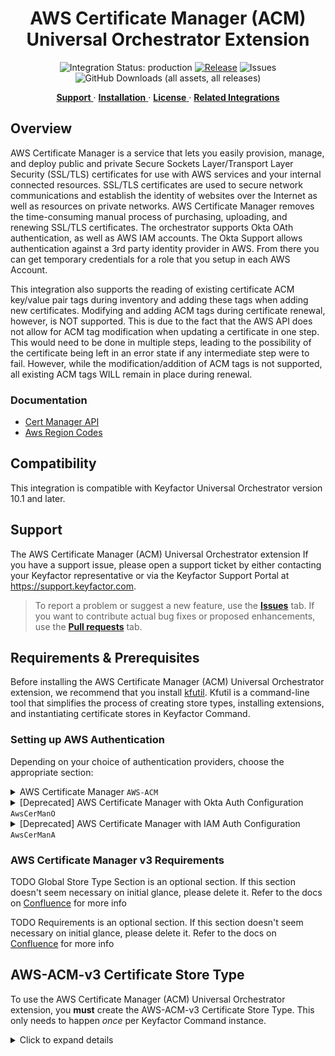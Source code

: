 <h1 align="center" style="border-bottom: none">
    AWS Certificate Manager (ACM) Universal Orchestrator Extension
</h1>

<p align="center">
  <!-- Badges -->
<img src="https://img.shields.io/badge/integration_status-production-3D1973?style=flat-square" alt="Integration Status: production" />
<a href="https://github.com/Keyfactor/aws-orchestrator/releases"><img src="https://img.shields.io/github/v/release/Keyfactor/aws-orchestrator?style=flat-square" alt="Release" /></a>
<img src="https://img.shields.io/github/issues/Keyfactor/aws-orchestrator?style=flat-square" alt="Issues" />
<img src="https://img.shields.io/github/downloads/Keyfactor/aws-orchestrator/total?style=flat-square&label=downloads&color=28B905" alt="GitHub Downloads (all assets, all releases)" />
</p>

<p align="center">
  <!-- TOC -->
  <a href="#support">
    <b>Support</b>
  </a>
  ·
  <a href="#installation">
    <b>Installation</b>
  </a>
  ·
  <a href="#license">
    <b>License</b>
  </a>
  ·
  <a href="https://github.com/orgs/Keyfactor/repositories?q=orchestrator">
    <b>Related Integrations</b>
  </a>
</p>

## Overview

AWS Certificate Manager is a service that lets you easily provision, manage, and deploy public and private Secure Sockets Layer/Transport Layer Security (SSL/TLS) certificates for use with AWS services and your internal connected resources. SSL/TLS certificates are used to secure network communications and establish the identity of websites over the Internet as well as resources on private networks. AWS Certificate Manager removes the time-consuming manual process of purchasing, uploading, and renewing SSL/TLS certificates.  The orchestrator supports Okta OAth authentication, as well as AWS IAM accounts. The Okta Support allows authentication against a 3rd party identity provider in AWS.  From there you can get temporary credentials for a role that you setup in each AWS Account.

This integration also supports the reading of existing certificate ACM key/value pair tags during inventory and adding these tags when adding new certificates.  Modifying and adding ACM tags during certificate renewal, however, is NOT supported.  This is due to the fact that the AWS API does not allow for ACM tag modification when updating a certificate in one step.  This would need to be done in multiple steps, leading to the possibility of the certificate being left in an error state if any intermediate step were to fail.  However, while the modification/addition of ACM tags is not supported, all existing ACM tags WILL remain in place during renewal.
 
### Documentation

- [Cert Manager API](https://docs.aws.amazon.com/acm/latest/userguide/sdk.html)
- [Aws Region Codes](https://docs.aws.amazon.com/AmazonRDS/latest/UserGuide/Concepts.RegionsAndAvailabilityZones.html)



## Compatibility

This integration is compatible with Keyfactor Universal Orchestrator version 10.1 and later.

## Support
The AWS Certificate Manager (ACM) Universal Orchestrator extension If you have a support issue, please open a support ticket by either contacting your Keyfactor representative or via the Keyfactor Support Portal at https://support.keyfactor.com.

> To report a problem or suggest a new feature, use the **[Issues](../../issues)** tab. If you want to contribute actual bug fixes or proposed enhancements, use the **[Pull requests](../../pulls)** tab.

## Requirements & Prerequisites

Before installing the AWS Certificate Manager (ACM) Universal Orchestrator extension, we recommend that you install [kfutil](https://github.com/Keyfactor/kfutil). Kfutil is a command-line tool that simplifies the process of creating store types, installing extensions, and instantiating certificate stores in Keyfactor Command.


### Setting up AWS Authentication

Depending on your choice of authentication providers, choose the appropriate section:
<details>
<summary>AWS Certificate Manager <code>AWS-ACM</code></summary>

### AWS Setup
Options for authenticating:
1. Okta or other OAuth configuration (refer to `AwsCerManO` below)
2. IAM User Auth configuration (refer to `AwsCerManA` below)
3. EC2 Role Auth or other default method supported by the [AWS SDK](https://docs.aws.amazon.com/sdk-for-net/v3/developer-guide/creds-assign.html)

As one option for #3, to set up Role Auth for an EC2 instance, follow the steps below. Note, this applies specifically __when the orchestrator is running `ACM-AWS` inside of an EC2 instance__. When the option to assume an EC2 role is selected, the Account ID and Role will be assumed using the default credentials supplied in the EC2 instance via the AWS SDK.
1. Assign or note the existing IAM Role assigned to the EC2 instance running
2. Make sure that role has access to ACM
3. When configuring the `AWS-ACM` store, do not select either IAM or OAuth methods in the store's settings. This will make it use the AWS SDK to lookup EC2 credentials.

</details>

<details>
<summary>[Deprecated] AWS Certificate Manager with Okta Auth Configuration <code>AwsCerManO</code></summary>

### AWS Setup
1. A 3rd party [identity provider](https://docs.aws.amazon.com/IAM/latest/UserGuide/id_roles_providers_create_oidc.html) similar to [this](docsource/images/AWSIdentityProvider.gif) needs to be setup in AWS for each account.
2. An Aws [Role](https://docs.aws.amazon.com/IAM/latest/UserGuide/id_roles_create_for-user.html) similar to [this](docsource/images/AWSRole1.gif) needs Added for each AWS account.
3. Ensure the [trust relationship](https://docs.aws.amazon.com/directoryservice/latest/admin-guide/edit_trust.html) is setup for that role.  Should  look like [this](docsource/images/AWSRole2.gif).

### OKTA Setup
1. Ensure your Authorization Server Is Setup in OKTA.  Here is a [sample](docsource/images/OktaSampleAuthorizationServer.gif).
2. Ensure the appropriate scopes are setup in Okta.  Here is a [sample](docsource/images/OktaSampleAuthorizationServer-scopes.gif).
3. Setup an Okta App with similar settings to [this](docsource/images/OktaApp1.gif) and [this](docsource/images/OktaApp2.gif).

</details>

<details>
<summary>[Deprecated] AWS Certificate Manager with IAM Auth Configuration <code>AwsCerManA</code></summary>

### AWS Setup
1. An Aws [Role](https://docs.aws.amazon.com/IAM/latest/UserGuide/id_roles_create_for-user.html) Needs Added for the permissions you want to grant, see [sample](docsource/images/AWSRole1.gif).
2. A [Trust Relationship](https://docs.aws.amazon.com/directoryservice/latest/admin-guide/edit_trust.html) is setup for that role.  Should look like something like [this](docsource/images/AssumeRoleTrust.gif).
3. AWS does not support programmatic access for AWS SSO accounts. The account used here must be a [standard AWS IAM User](docsource/images/UserAccount.gif) with an Access Key credential type.

</details>

### AWS Certificate Manager v3 Requirements
TODO Global Store Type Section is an optional section. If this section doesn't seem necessary on initial glance, please delete it. Refer to the docs on [Confluence](https://keyfactor.atlassian.net/wiki/x/SAAyHg) for more info


TODO Requirements is an optional section. If this section doesn't seem necessary on initial glance, please delete it. Refer to the docs on [Confluence](https://keyfactor.atlassian.net/wiki/x/SAAyHg) for more info





## AWS-ACM-v3 Certificate Store Type

To use the AWS Certificate Manager (ACM) Universal Orchestrator extension, you **must** create the AWS-ACM-v3 Certificate Store Type. This only needs to happen _once_ per Keyfactor Command instance.



<details><summary>Click to expand details</summary>

TODO Overview is a required section
TODO Global Store Type Section is an optional section. If this section doesn't seem necessary on initial glance, please delete it. Refer to the docs on [Confluence](https://keyfactor.atlassian.net/wiki/x/SAAyHg) for more info



#### Supported Operations

| Operation    | Is Supported                                                                                                           |
|--------------|------------------------------------------------------------------------------------------------------------------------|
| Add          | ✅ Checked        |
| Remove       | ✅ Checked     |
| Discovery    | 🔲 Unchecked  |
| Reenrollment | 🔲 Unchecked |
| Create       | 🔲 Unchecked     |

#### Store Type Creation

##### Using kfutil:
`kfutil` is a custom CLI for the Keyfactor Command API and can be used to created certificate store types.
For more information on [kfutil](https://github.com/Keyfactor/kfutil) check out the [docs](https://github.com/Keyfactor/kfutil?tab=readme-ov-file#quickstart)
   <details><summary>Click to expand AWS-ACM-v3 kfutil details</summary>

   ##### Using online definition from GitHub:
   This will reach out to GitHub and pull the latest store-type definition
   ```shell
   # AWS Certificate Manager v3
   kfutil store-types create AWS-ACM-v3
   ```

   ##### Offline creation using integration-manifest file:
   If required, it is possible to create store types from the [integration-manifest.json](./integration-manifest.json) included in this repo.
   You would first download the [integration-manifest.json](./integration-manifest.json) and then run the following command
   in your offline environment.
   ```shell
   kfutil store-types create --from-file integration-manifest.json
   ```
   </details>


#### Manual Creation
Below are instructions on how to create the AWS-ACM-v3 store type manually in
the Keyfactor Command Portal
   <details><summary>Click to expand manual AWS-ACM-v3 details</summary>

   Create a store type called `AWS-ACM-v3` with the attributes in the tables below:

   ##### Basic Tab
   | Attribute | Value | Description |
   | --------- | ----- | ----- |
   | Name | AWS Certificate Manager v3 | Display name for the store type (may be customized) |
   | Short Name | AWS-ACM-v3 | Short display name for the store type |
   | Capability | AWS-ACM-v3 | Store type name orchestrator will register with. Check the box to allow entry of value |
   | Supports Add | ✅ Checked | Check the box. Indicates that the Store Type supports Management Add |
   | Supports Remove | ✅ Checked | Check the box. Indicates that the Store Type supports Management Remove |
   | Supports Discovery | 🔲 Unchecked |  Indicates that the Store Type supports Discovery |
   | Supports Reenrollment | 🔲 Unchecked |  Indicates that the Store Type supports Reenrollment |
   | Supports Create | 🔲 Unchecked |  Indicates that the Store Type supports store creation |
   | Needs Server | 🔲 Unchecked | Determines if a target server name is required when creating store |
   | Blueprint Allowed | ✅ Checked | Determines if store type may be included in an Orchestrator blueprint |
   | Uses PowerShell | 🔲 Unchecked | Determines if underlying implementation is PowerShell |
   | Requires Store Password | 🔲 Unchecked | Enables users to optionally specify a store password when defining a Certificate Store. |
   | Supports Entry Password | 🔲 Unchecked | Determines if an individual entry within a store can have a password. |

   The Basic tab should look like this:

   ![AWS-ACM-v3 Basic Tab](docsource/images/AWS-ACM-v3-basic-store-type-dialog.png)

   ##### Advanced Tab
   | Attribute | Value | Description |
   | --------- | ----- | ----- |
   | Supports Custom Alias | Optional | Determines if an individual entry within a store can have a custom Alias. |
   | Private Key Handling | Required | This determines if Keyfactor can send the private key associated with a certificate to the store. Required because IIS certificates without private keys would be invalid. |
   | PFX Password Style | Default | 'Default' - PFX password is randomly generated, 'Custom' - PFX password may be specified when the enrollment job is created (Requires the Allow Custom Password application setting to be enabled.) |

   The Advanced tab should look like this:

   ![AWS-ACM-v3 Advanced Tab](docsource/images/AWS-ACM-v3-advanced-store-type-dialog.png)

   > For Keyfactor **Command versions 24.4 and later**, a Certificate Format dropdown is available with PFX and PEM options. Ensure that **PFX** is selected, as this determines the format of new and renewed certificates sent to the Orchestrator during a Management job. Currently, all Keyfactor-supported Orchestrator extensions support only PFX.

   ##### Custom Fields Tab
   Custom fields operate at the certificate store level and are used to control how the orchestrator connects to the remote target server containing the certificate store to be managed. The following custom fields should be added to the store type:

   | Name | Display Name | Description | Type | Default Value/Options | Required |
   | ---- | ------------ | ---- | --------------------- | -------- | ----------- |
   | UseDefaultSdkAuth | Use Default SDK Auth | A switch to enable the store to use Default SDK credentials | Bool | false | ✅ Checked |
   | DefaultSdkAssumeRole | Assume new Role using Default SDK Auth | A switch to enable the store to assume a new Role when using Default SDK credentials | Bool | false | 🔲 Unchecked |
   | UseOAuth | Use OAuth 2.0 Provider | A switch to enable the store to use an OAuth provider workflow to authenticate with AWS ACM | Bool | false | ✅ Checked |
   | OAuthScope | OAuth Scope | This is the OAuth Scope needed for Okta OAuth, defined in Okta | String |  | 🔲 Unchecked |
   | OAuthGrantType | OAuth Grant Type | In OAuth 2.0, the term �grant type� refers to the way an application gets an access token. In Okta this is `client_credentials` | String | client_credentials | 🔲 Unchecked |
   | OAuthUrl | OAuth Url | An optional parameter sts:ExternalId to pass with Assume Role calls | String | https://***/oauth2/default/v1/token | 🔲 Unchecked |
   | OAuthClientId | OAuth Client ID | The Client ID for OAuth. | Secret |  | 🔲 Unchecked |
   | OAuthClientSecret | OAuth Client Secret | The Client Secret for OAuth. | Secret |  | 🔲 Unchecked |
   | UseIAM | Use IAM User Auth | A switch to enable the store to use IAM User auth to assume a role when authenticating with AWS ACM | Bool | false | ✅ Checked |
   | IAMUserAccessKey | IAM User Access Key | The AWS Access Key for an IAM User | Secret |  | 🔲 Unchecked |
   | IAMUserAccessSecret | IAM User Access Secret | The AWS Access Secret for an IAM User. | Secret |  | 🔲 Unchecked |
   | ExternalId | sts:ExternalId | An optional parameter sts:ExternalId to pass with Assume Role calls | String |  | 🔲 Unchecked |

   The Custom Fields tab should look like this:

   ![AWS-ACM-v3 Custom Fields Tab](docsource/images/AWS-ACM-v3-custom-fields-store-type-dialog.png)

   ##### Entry Parameters Tab

   | Name | Display Name | Description | Type | Default Value | Entry has a private key | Adding an entry | Removing an entry | Reenrolling an entry |
   | ---- | ------------ | ---- | ------------- | ----------------------- | ---------------- | ----------------- | ------------------- | ----------- |
   | ACM Tags | ACM Tags | The optional ACM tags that should be assigned to the certificate.  Multiple name/value pairs may be entered in the format of `Name1=Value1,Name2=Value2,...,NameN=ValueN` | String |  | 🔲 Unchecked | 🔲 Unchecked | 🔲 Unchecked | 🔲 Unchecked |

   The Entry Parameters tab should look like this:

   ![AWS-ACM-v3 Entry Parameters Tab](docsource/images/AWS-ACM-v3-entry-parameters-store-type-dialog.png)



   </details>

## Installation

1. **Download the latest AWS Certificate Manager (ACM) Universal Orchestrator extension from GitHub.**

    Navigate to the [AWS Certificate Manager (ACM) Universal Orchestrator extension GitHub version page](https://github.com/Keyfactor/aws-orchestrator/releases/latest). Refer to the compatibility matrix below to determine whether the `net6.0` or `net8.0` asset should be downloaded. Then, click the corresponding asset to download the zip archive.

   | Universal Orchestrator Version | Latest .NET version installed on the Universal Orchestrator server | `rollForward` condition in `Orchestrator.runtimeconfig.json` | `aws-orchestrator` .NET version to download |
   | --------- | ----------- | ----------- | ----------- |
   | Older than `11.0.0` | | | `net6.0` |
   | Between `11.0.0` and `11.5.1` (inclusive) | `net6.0` | | `net6.0` |
   | Between `11.0.0` and `11.5.1` (inclusive) | `net8.0` | `Disable` | `net6.0` |
   | Between `11.0.0` and `11.5.1` (inclusive) | `net8.0` | `LatestMajor` | `net8.0` |
   | `11.6` _and_ newer | `net8.0` | | `net8.0` |

    Unzip the archive containing extension assemblies to a known location.

    > **Note** If you don't see an asset with a corresponding .NET version, you should always assume that it was compiled for `net6.0`.

2. **Locate the Universal Orchestrator extensions directory.**

    * **Default on Windows** - `C:\Program Files\Keyfactor\Keyfactor Orchestrator\extensions`
    * **Default on Linux** - `/opt/keyfactor/orchestrator/extensions`

3. **Create a new directory for the AWS Certificate Manager (ACM) Universal Orchestrator extension inside the extensions directory.**

    Create a new directory called `aws-orchestrator`.
    > The directory name does not need to match any names used elsewhere; it just has to be unique within the extensions directory.

4. **Copy the contents of the downloaded and unzipped assemblies from __step 2__ to the `aws-orchestrator` directory.**

5. **Restart the Universal Orchestrator service.**

    Refer to [Starting/Restarting the Universal Orchestrator service](https://software.keyfactor.com/Core-OnPrem/Current/Content/InstallingAgents/NetCoreOrchestrator/StarttheService.htm).


6. **(optional) PAM Integration**

    The AWS Certificate Manager (ACM) Universal Orchestrator extension is compatible with all supported Keyfactor PAM extensions to resolve PAM-eligible secrets. PAM extensions running on Universal Orchestrators enable secure retrieval of secrets from a connected PAM provider.

    To configure a PAM provider, [reference the Keyfactor Integration Catalog](https://keyfactor.github.io/integrations-catalog/content/pam) to select an extension and follow the associated instructions to install it on the Universal Orchestrator (remote).


> The above installation steps can be supplemented by the [official Command documentation](https://software.keyfactor.com/Core-OnPrem/Current/Content/InstallingAgents/NetCoreOrchestrator/CustomExtensions.htm?Highlight=extensions).



## Defining Certificate Stores


TODO Global Store Type Section is an optional section. If this section doesn't seem necessary on initial glance, please delete it. Refer to the docs on [Confluence](https://keyfactor.atlassian.net/wiki/x/SAAyHg) for more info

TODO Certificate Store Configuration is an optional section. If this section doesn't seem necessary on initial glance, please delete it. Refer to the docs on [Confluence](https://keyfactor.atlassian.net/wiki/x/SAAyHg) for more info


### Store Creation

#### Manually with the Command UI

<details><summary>Click to expand details</summary>

1. **Navigate to the _Certificate Stores_ page in Keyfactor Command.**

    Log into Keyfactor Command, toggle the _Locations_ dropdown, and click _Certificate Stores_.

2. **Add a Certificate Store.**

    Click the Add button to add a new Certificate Store. Use the table below to populate the **Attributes** in the **Add** form.

   | Attribute | Description |
   | --------- | ----------- |
   | Category | Select "AWS Certificate Manager v3" or the customized certificate store name from the previous step. |
   | Container | Optional container to associate certificate store with. |
   | Client Machine | This is a full AWS ARN specifying a Role. This is the Role that will be assumed in any Auth scenario performing Assume Role. This will dictate what certificates are usable by the orchestrator. A preceeding [profile] name should be included if a Credential Profile is to be used in Default Sdk Auth. |
   | Store Path | A single specified AWS Region the store will operate in. Additional regions should get their own store defined. |
   | Orchestrator | Select an approved orchestrator capable of managing `AWS-ACM-v3` certificates. Specifically, one with the `AWS-ACM-v3` capability. |
   | UseDefaultSdkAuth | A switch to enable the store to use Default SDK credentials |
   | DefaultSdkAssumeRole | A switch to enable the store to assume a new Role when using Default SDK credentials |
   | UseOAuth | A switch to enable the store to use an OAuth provider workflow to authenticate with AWS ACM |
   | OAuthScope | This is the OAuth Scope needed for Okta OAuth, defined in Okta |
   | OAuthGrantType | In OAuth 2.0, the term �grant type� refers to the way an application gets an access token. In Okta this is `client_credentials` |
   | OAuthUrl | An optional parameter sts:ExternalId to pass with Assume Role calls |
   | OAuthClientId | The Client ID for OAuth. |
   | OAuthClientSecret | The Client Secret for OAuth. |
   | UseIAM | A switch to enable the store to use IAM User auth to assume a role when authenticating with AWS ACM |
   | IAMUserAccessKey | The AWS Access Key for an IAM User |
   | IAMUserAccessSecret | The AWS Access Secret for an IAM User. |
   | ExternalId | An optional parameter sts:ExternalId to pass with Assume Role calls |

</details>



#### Using kfutil CLI

<details><summary>Click to expand details</summary>

1. **Generate a CSV template for the AWS-ACM-v3 certificate store**

    ```shell
    kfutil stores import generate-template --store-type-name AWS-ACM-v3 --outpath AWS-ACM-v3.csv
    ```
2. **Populate the generated CSV file**

    Open the CSV file, and reference the table below to populate parameters for each **Attribute**.

   | Attribute | Description |
   | --------- | ----------- |
   | Category | Select "AWS Certificate Manager v3" or the customized certificate store name from the previous step. |
   | Container | Optional container to associate certificate store with. |
   | Client Machine | This is a full AWS ARN specifying a Role. This is the Role that will be assumed in any Auth scenario performing Assume Role. This will dictate what certificates are usable by the orchestrator. A preceeding [profile] name should be included if a Credential Profile is to be used in Default Sdk Auth. |
   | Store Path | A single specified AWS Region the store will operate in. Additional regions should get their own store defined. |
   | Orchestrator | Select an approved orchestrator capable of managing `AWS-ACM-v3` certificates. Specifically, one with the `AWS-ACM-v3` capability. |
   | Properties.UseDefaultSdkAuth | A switch to enable the store to use Default SDK credentials |
   | Properties.DefaultSdkAssumeRole | A switch to enable the store to assume a new Role when using Default SDK credentials |
   | Properties.UseOAuth | A switch to enable the store to use an OAuth provider workflow to authenticate with AWS ACM |
   | Properties.OAuthScope | This is the OAuth Scope needed for Okta OAuth, defined in Okta |
   | Properties.OAuthGrantType | In OAuth 2.0, the term �grant type� refers to the way an application gets an access token. In Okta this is `client_credentials` |
   | Properties.OAuthUrl | An optional parameter sts:ExternalId to pass with Assume Role calls |
   | Properties.OAuthClientId | The Client ID for OAuth. |
   | Properties.OAuthClientSecret | The Client Secret for OAuth. |
   | Properties.UseIAM | A switch to enable the store to use IAM User auth to assume a role when authenticating with AWS ACM |
   | Properties.IAMUserAccessKey | The AWS Access Key for an IAM User |
   | Properties.IAMUserAccessSecret | The AWS Access Secret for an IAM User. |
   | Properties.ExternalId | An optional parameter sts:ExternalId to pass with Assume Role calls |

3. **Import the CSV file to create the certificate stores**

    ```shell
    kfutil stores import csv --store-type-name AWS-ACM-v3 --file AWS-ACM-v3.csv
    ```

</details>


#### PAM Provider Eligible Fields
<details><summary>Attributes eligible for retrieval by a PAM Provider on the Universal Orchestrator</summary>

If a PAM provider was installed _on the Universal Orchestrator_ in the [Installation](#Installation) section, the following parameters can be configured for retrieval _on the Universal Orchestrator_.

   | Attribute | Description |
   | --------- | ----------- |
   | OAuthClientId | The Client ID for OAuth. |
   | OAuthClientSecret | The Client Secret for OAuth. |
   | IAMUserAccessKey | The AWS Access Key for an IAM User |
   | IAMUserAccessSecret | The AWS Access Secret for an IAM User. |

Please refer to the **Universal Orchestrator (remote)** usage section ([PAM providers on the Keyfactor Integration Catalog](https://keyfactor.github.io/integrations-catalog/content/pam)) for your selected PAM provider for instructions on how to load attributes orchestrator-side.
> Any secret can be rendered by a PAM provider _installed on the Keyfactor Command server_. The above parameters are specific to attributes that can be fetched by an installed PAM provider running on the Universal Orchestrator server itself.

</details>



> The content in this section can be supplemented by the [official Command documentation](https://software.keyfactor.com/Core-OnPrem/Current/Content/ReferenceGuide/Certificate%20Stores.htm?Highlight=certificate%20store).


## Discovering Certificate Stores with the Discovery Job

### AWS Certificate Manager v3 Discovery Job
TODO Global Store Type Section is an optional section. If this section doesn't seem necessary on initial glance, please delete it. Refer to the docs on [Confluence](https://keyfactor.atlassian.net/wiki/x/SAAyHg) for more info


TODO Discovery Job Configuration is an optional section. If this section doesn't seem necessary on initial glance, please delete it. Refer to the docs on [Confluence](https://keyfactor.atlassian.net/wiki/x/SAAyHg) for more info




## License

Apache License 2.0, see [LICENSE](LICENSE).

## Related Integrations

See all [Keyfactor Universal Orchestrator extensions](https://github.com/orgs/Keyfactor/repositories?q=orchestrator).